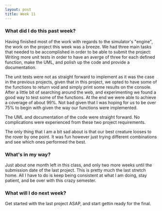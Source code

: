 ```yaml
---
layout: post
title: Week 11
---
```


### What did I do this past week?

Having finished most of the work with regards to the simulator's "engine", the work on the project this week was a breeze. We had three main tasks that needed to be accomplished in order to be able to submit the project: Writing more unit tests in order to have an averge of three for each defined function, make the UML, and polish up the code and provide a documentation.

The unit tests were not as straight forward to implement as it was the case in the previous projects, given that in this project, we opted to have some of the functions to return void and simply print some results on the console. After a little bit of searching around the web, and experimenting we found a good way to test some of the functions. At the end we were able to achieve a coverage of about 99%. Not bad given that I was hoping for us to be over 75% to begin with given the way our functions were implemented.

The UML and documentation of the code were straight forward. No complications were experienced from these two project requirements.

The only thing that I am a bit sad about is that our best creature looses to the rover by one point. It was fun however just trying different combinations and see which ones performed the best.

### What's in my way?

Just about one month left in this class, and only two more weeks until the submission date of the last project. This is pretty much the last stretch home. All I have to do is keep being consistent at what I am doing, stay patient, and be over with this crazy semester.

### What will I do next week? 

Get started with the last project ASAP, and start gettin ready for the final.
